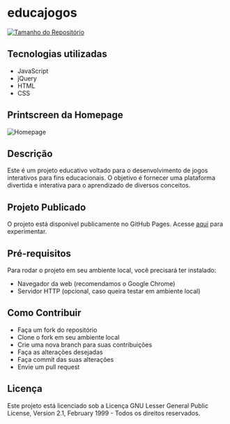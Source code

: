 # educajogos

[![Tamanho do Repositório](https://img.shields.io/github/repo-size/seu-usuario/educajogos.svg)]()

## Tecnologias utilizadas

- JavaScript
- jQuery
- HTML
- CSS

## Printscreen da Homepage

![Homepage](caminho/para/printscreen.png)

## Descrição

Este é um projeto educativo voltado para o desenvolvimento de jogos interativos para fins educacionais. O objetivo é fornecer uma plataforma divertida e interativa para o aprendizado de diversos conceitos.

## Projeto Publicado

O projeto está disponível publicamente no GitHub Pages. Acesse [aqui](https://sandroschutt.github.io/educajogos) para experimentar.

## Pré-requisitos

Para rodar o projeto em seu ambiente local, você precisará ter instalado:

- Navegador da web (recomendamos o Google Chrome)
- Servidor HTTP (opcional, caso queira testar em ambiente local)

## Como Contribuir

- Faça um fork do repositório
- Clone o fork em seu ambiente local
- Crie uma nova branch para suas contribuições
- Faça as alterações desejadas
- Faça commit das suas alterações
- Envie um pull request

## Licença

Este projeto está licenciado sob a Licença GNU Lesser General Public License, Version 2.1, February 1999 - Todos os direitos reservados.

